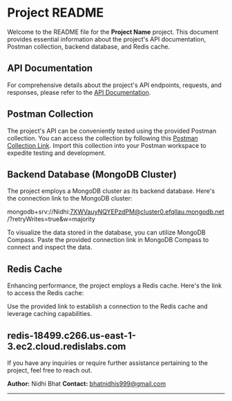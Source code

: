 # Project README

Welcome to the README file for the **Project Name** project. This document provides essential information about the project's API documentation, Postman collection, backend database, and Redis cache.

## API Documentation

For comprehensive details about the project's API endpoints, requests, and responses, please refer to the [API Documentation](https://documenter.getpostman.com/view/13222363/2s9XxyQYuR).

## Postman Collection

The project's API can be conveniently tested using the provided Postman collection. You can access the collection by following this [Postman Collection Link](https://lively-trinity-194672.postman.co/workspace/My-Workspace~03620632-d012-42ff-8026-969a2276b5b9/collection/13222363-b8448f72-fa15-4a11-87e4-a0210e271854?action=share&creator=13222363). Import this collection into your Postman workspace to expedite testing and development.

## Backend Database (MongoDB Cluster)

The project employs a MongoDB cluster as its backend database. Here's the connection link to the MongoDB cluster:

mongodb+srv://Nidhi:7XWVauyNQYEPzdPM@cluster0.efqllau.mongodb.net/?retryWrites=true&w=majority

To visualize the data stored in the database, you can utilize MongoDB Compass. Paste the provided connection link in MongoDB Compass to connect and inspect the data.

## Redis Cache

Enhancing performance, the project employs a Redis cache. Here's the link to access the Redis cache:


Use the provided link to establish a connection to the Redis cache and leverage caching capabilities.


redis-18499.c266.us-east-1-3.ec2.cloud.redislabs.com
---

If you have any inquiries or require further assistance pertaining to the project, feel free to reach out.

**Author:** Nidhi Bhat
**Contact:** bhatnidhis999@gmail.com


---


